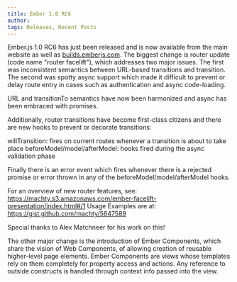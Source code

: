 ```yaml
---
title: Ember 1.0 RC6
author:
tags: Releases, Recent Posts
---
```


Ember.js 1.0 RC6 has just been released and is now available from the
main website as well as [builds.emberjs.com](http://builds.emberjs.com).
The biggest change is router update (code name "router facelift"), which addresses
two major issues. The first was inconsistent semantics between URL-based transitions
and transition. The second was spotty async support which made it difficult to
prevent or delay route entry in cases such as authentication and async code-loading.

URL and transitionTo semantics have now been harmonized and async has been embraced
with promises.

Additionally, router transitions have become first-class citizens and there are
new hooks to prevent or decorate transitions:

 willTransition: fires on current routes whenever a transition is about to take place
 beforeModel/model/afterModel: hooks fired during the async validation phase

Finally there is an error event which fires whenever there is a rejected promise or
error thrown in any of the beforeModel/model/afterModel hooks.

For an overview of new router features, see:
https://machty.s3.amazonaws.com/ember-facelift-presentation/index.html#/1
Usage Examples are at: https://gist.github.com/machty/5647589

Special thanks to Alex Matchneer for his work on this!

The other major change is the introduction of Ember Components, which share the vision
of Web Components, of allowing creation of reusable higher-level page elements.  Ember
Components are views whose templates rely on them completely for property access and
actions.  Any reference to outside constructs is handled through context info passed
 into the view.




